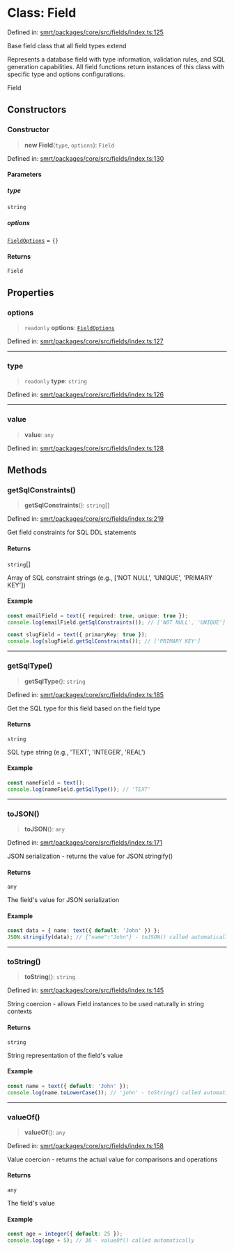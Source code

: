 # Class: Field

Defined in: [smrt/packages/core/src/fields/index.ts:125](https://github.com/happyvertical/smrt/blob/3e10e04571f8229dee5c87ee2f9b9b06c6c49f12/packages/core/src/fields/index.ts#L125)

Base field class that all field types extend

Represents a database field with type information, validation rules,
and SQL generation capabilities. All field functions return instances
of this class with specific type and options configurations.

 Field

## Constructors

### Constructor

> **new Field**(`type`, `options`): `Field`

Defined in: [smrt/packages/core/src/fields/index.ts:130](https://github.com/happyvertical/smrt/blob/3e10e04571f8229dee5c87ee2f9b9b06c6c49f12/packages/core/src/fields/index.ts#L130)

#### Parameters

##### type

`string`

##### options

[`FieldOptions`](../interfaces/FieldOptions.md) = `{}`

#### Returns

`Field`

## Properties

### options

> `readonly` **options**: [`FieldOptions`](../interfaces/FieldOptions.md)

Defined in: [smrt/packages/core/src/fields/index.ts:127](https://github.com/happyvertical/smrt/blob/3e10e04571f8229dee5c87ee2f9b9b06c6c49f12/packages/core/src/fields/index.ts#L127)

***

### type

> `readonly` **type**: `string`

Defined in: [smrt/packages/core/src/fields/index.ts:126](https://github.com/happyvertical/smrt/blob/3e10e04571f8229dee5c87ee2f9b9b06c6c49f12/packages/core/src/fields/index.ts#L126)

***

### value

> **value**: `any`

Defined in: [smrt/packages/core/src/fields/index.ts:128](https://github.com/happyvertical/smrt/blob/3e10e04571f8229dee5c87ee2f9b9b06c6c49f12/packages/core/src/fields/index.ts#L128)

## Methods

### getSqlConstraints()

> **getSqlConstraints**(): `string`[]

Defined in: [smrt/packages/core/src/fields/index.ts:219](https://github.com/happyvertical/smrt/blob/3e10e04571f8229dee5c87ee2f9b9b06c6c49f12/packages/core/src/fields/index.ts#L219)

Get field constraints for SQL DDL statements

#### Returns

`string`[]

Array of SQL constraint strings (e.g., ['NOT NULL', 'UNIQUE', 'PRIMARY KEY'])

#### Example

```typescript
const emailField = text({ required: true, unique: true });
console.log(emailField.getSqlConstraints()); // ['NOT NULL', 'UNIQUE']

const slugField = text({ primaryKey: true });
console.log(slugField.getSqlConstraints()); // ['PRIMARY KEY']
```

***

### getSqlType()

> **getSqlType**(): `string`

Defined in: [smrt/packages/core/src/fields/index.ts:185](https://github.com/happyvertical/smrt/blob/3e10e04571f8229dee5c87ee2f9b9b06c6c49f12/packages/core/src/fields/index.ts#L185)

Get the SQL type for this field based on the field type

#### Returns

`string`

SQL type string (e.g., 'TEXT', 'INTEGER', 'REAL')

#### Example

```typescript
const nameField = text();
console.log(nameField.getSqlType()); // 'TEXT'
```

***

### toJSON()

> **toJSON**(): `any`

Defined in: [smrt/packages/core/src/fields/index.ts:171](https://github.com/happyvertical/smrt/blob/3e10e04571f8229dee5c87ee2f9b9b06c6c49f12/packages/core/src/fields/index.ts#L171)

JSON serialization - returns the value for JSON.stringify()

#### Returns

`any`

The field's value for JSON serialization

#### Example

```typescript
const data = { name: text({ default: 'John' }) };
JSON.stringify(data); // {"name":"John"} - toJSON() called automatically
```

***

### toString()

> **toString**(): `string`

Defined in: [smrt/packages/core/src/fields/index.ts:145](https://github.com/happyvertical/smrt/blob/3e10e04571f8229dee5c87ee2f9b9b06c6c49f12/packages/core/src/fields/index.ts#L145)

String coercion - allows Field instances to be used naturally in string contexts

#### Returns

`string`

String representation of the field's value

#### Example

```typescript
const name = text({ default: 'John' });
console.log(name.toLowerCase()); // 'john' - toString() called automatically
```

***

### valueOf()

> **valueOf**(): `any`

Defined in: [smrt/packages/core/src/fields/index.ts:158](https://github.com/happyvertical/smrt/blob/3e10e04571f8229dee5c87ee2f9b9b06c6c49f12/packages/core/src/fields/index.ts#L158)

Value coercion - returns the actual value for comparisons and operations

#### Returns

`any`

The field's value

#### Example

```typescript
const age = integer({ default: 25 });
console.log(age + 5); // 30 - valueOf() called automatically
```
